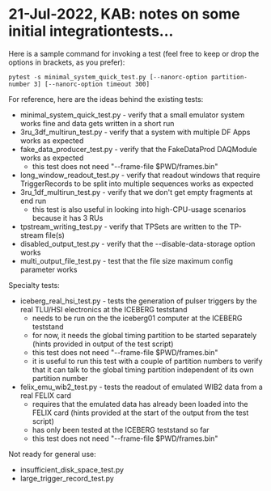 # 21-Jul-2022, KAB: notes on some initial integrationtests...

Here is a sample command for invoking a test (feel free to keep or drop the options in brackets, as you prefer):

```
pytest -s minimal_system_quick_test.py [--nanorc-option partition-number 3] [--nanorc-option timeout 300]
```

For reference, here are the ideas behind the existing tests:
* minimal_system_quick_test.py - verify that a small emulator system works fine and data gets written in a short run
* 3ru_3df_multirun_test.py - verify that a system with multiple DF Apps works as expected
* fake_data_producer_test.py - verify that the FakeDataProd DAQModule works as expected
  * this test does not need "--frame-file $PWD/frames.bin"
* long_window_readout_test.py - verify that readout windows that require TriggerRecords to be split into multiple sequences works as expected
* 3ru_1df_multirun_test.py - verify that we don't get empty fragments at end run
  * this test is also useful in looking into high-CPU-usage scenarios because it has 3 RUs
* tpstream_writing_test.py - verify that TPSets are written to the TP-stream file(s)
* disabled_output_test.py - verify that the --disable-data-storage option works
* multi_output_file_test.py - test that the file size maximum config parameter works

Specialty tests:
* iceberg_real_hsi_test.py - tests the generation of pulser triggers by the real TLU/HSI electronics at the ICEBERG teststand
  * needs to be run on the the iceberg01 computer at the ICEBERG teststand
  * for now, it needs the global timing partition to be started separately (hints provided in output of the test script)
  * this test does not need "--frame-file $PWD/frames.bin"
  * it is useful to run this test with a couple of partition numbers to verify that it can talk to the global timing partition independent of its own partition number
* felix_emu_wib2_test.py - tests the readout of emulated WIB2 data from a real FELIX card
  * requires that the emulated data has already been loaded into the FELIX card (hints provided at the start of the output from the test script)
  * has only been tested at the ICEBERG teststand so far
  * this test does not need "--frame-file $PWD/frames.bin"

Not ready for general use:
* insufficient_disk_space_test.py
* large_trigger_record_test.py
